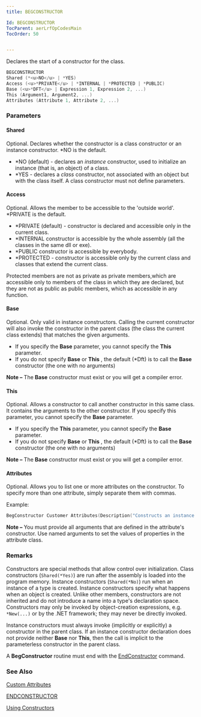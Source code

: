 ```yaml
---
title: BEGCONSTRUCTOR

Id: BEGCONSTRUCTOR
TocParent: aerLrfOpCodesMain
TocOrder: 50


---
```


Declares the start of a constructor for the class.

```c
BEGCONSTRUCTOR
Shared (*<u>NO</u> | *YES)
Access (<u>*PRIVATE</u> | *INTERNAL | *PROTECTED | *PUBLIC)
Base (<u>*DFT</u> | Expression 1, Expression 2, ...) 
This (Argument1, Argument2, ...)      
Attributes (Attribute 1, Attribute 2, ...)
```

### Parameters

#### Shared

Optional. Declares whether the constructor is a class constructor or an instance constructor. *NO is the default.

- *NO (default) - declares an *instance* constructor, used to initialize an instance (that is, an object) of a class.
- *YES - declares a *class* constructor, not associated with an object but with the class itself. A class constructor must not define parameters.

#### Access

Optional. Allows the member to be accessible to the 'outside world'. *PRIVATE is the default.

- *PRIVATE (default) - constructor is declared and accessible only in the current class.
- *INTERNAL constructor is accessible by the whole assembly (all the classes in the same dll or exe).
- *PUBLIC constructor is accessible by everybody.
- *PROTECTED - constructor is accessible only by the current class and classes that extend the current class.

Protected members are not as private as private members,which are accessible only to members of the class in which they are declared, but they are not as public as public members, which as accessible in any function.

#### Base

Optional. Only valid in instance constructors. Calling the current constructor will also invoke the constructor in the parent class (the class the current class extends) that matches the given arguments.

- If you specify the **Base** parameter, you cannot specify the **This** parameter.
- If you do not specify **Base** or **This** , the default (*Dft) is to call the **Base** constructor (the one with no arguments)

**Note &#8211;** The **Base** constructor must exist or you will get a compiler error.

#### This

Optional. Allows a constructor to call another constructor in this same class. It contains the arguments to the other constructor. If you specify this parameter, you cannot specify the **Base** parameter.

- If you specify the **This** parameter, you cannot specify the **Base** parameter.
- If you do not specify **Base** or **This** , the default (*Dft) is to call the **Base** constructor (the one with no arguments)

**Note &#8211;** The **Base** constructor must exist or you will get a compiler error.

#### Attributes

Optional. Allows you to list one or more attributes on the constructor. To specify more than one attribute, simply separate them with commas.

Example:

```c
BegConstructor Customer Attributes(Description("Constructs an instance of the customer class"))
```

**Note &#8211;** You must provide all arguments that are defined in the attribute's constructor. Use named arguments to set the values of properties in the attribute class.

### Remarks

Constructors are special methods that allow control over initialization. Class constructors (`Shared(*Yes)`) are run after the assembly is loaded into the program memory. Instance constructors (`Shared(*No)`) run when an instance of a type is created. Instance constructors specify what happens when an object is created. Unlike other members, constructors are not inherited and do not introduce a name into a type's declaration space. Constructors may only be invoked by object-creation expressions, e.g. `*New(...)` or by the .NET framework; they may never be directly invoked.

Instance constructors must always invoke (implicitly or explicitly) a constructor in the parent class. If an instance constructor declaration does not provide neither **Base** nor **This**, then the call is implicit to the parameterless constructor in the parent class.

A **BegConstructor** routine must end with the [EndConstructor](ENDCONSTRUCTOR.html) command.

### See Also
[Custom Attributes](ecrConCustomAttributes.html)

[ENDCONSTRUCTOR](ENDCONSTRUCTOR.html)

[Using Constructors](ecrConUsingConstructors.html) 
